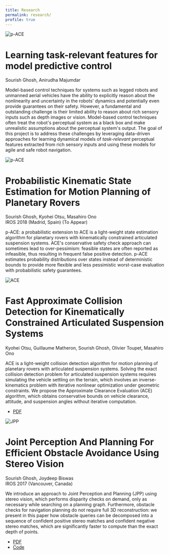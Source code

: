 ```yaml
---
title: Research
permalink: research/
profile: true
---
```


<div class="research-item">
	<div class="img">
		<img src="{{ site.baseurl }}/assets/images/research/trf/minitaur.jpeg" alt="p-ACE" />
	</div>
	<div class="info">
		<h1>Learning task-relevant features for model predictive control</h1>
		<span class="authors">Sourish Ghosh, Anirudha Majumdar</span>
		<p class="desc">
			Model-based control techniques for systems such as legged robots and unmanned aerial vehicles
have the ability to explicitly reason about the nonlinearity and uncertainty in the robots' dynamics
and potentially even provide guarantees on their safety. However, a fundamental and outstanding
challenge is their limited ability to reason about rich sensory inputs such as depth images or vision.
Model-based control techniques often treat the robot's perceptual system as a black box and make
unrealistic assumptions about the perceptual system's output. The goal of this project is to address
these challenges by leveraging data-driven approaches for learning dynamical models of <i>task-relevant</i>
perceptual features extracted from rich sensory inputs and using these models for agile and safe robot
navigation.
		</p>
	</div>
</div>

<div class="research-item">
	<div class="img">
		<img src="{{ site.baseurl }}/assets/images/research/pace/m2020.jpg" alt="p-ACE" />
	</div>
	<div class="info">
		<h1>Probabilistic Kinematic State Estimation for Motion Planning of Planetary Rovers</h1>
		<span class="authors">Sourish Ghosh, Kyohei Otsu, Masahiro Ono</span>
		<br>
		<span class="conf">IROS 2018 (Madrid, Spain) (To Appear)</span>
		<p class="desc">
			p-ACE: a probabilistic extension to ACE is a light-weight state estimation algorithm for planetary rovers with kinematically constrained articulated suspension systems. ACE's conservative safety check approach can sometimes lead to over-pessimism: feasible states are often reported as infeasible, thus resulting in frequent false positive detection. p-ACE estimates probability distributions over states instead of deterministic bounds to provide more flexible and less pessimistic worst-case evaluation with probabilistic safety guarantees.
		</p>
	</div>
</div>

<div class="research-item">
	<div class="img">
		<img src="{{ site.baseurl }}/assets/images/research/ace/curiosity.jpg" alt="ACE" />
	</div>
	<div class="info">
		<h1>Fast Approximate Collision Detection for Kinematically Constrained Articulated Suspension Systems</h1>
		<span class="authors">Kyohei Otsu, Guillaume Matheron, Sourish Ghosh, Olivier Toupet, Masahiro Ono</span>
		<p class="desc">
			ACE is a light-weight collision detection algorithm for motion planning of planetary rovers with articulated suspension systems. 
			Solving the exact collision detection problem for articulated suspension systems requires simulating the vehicle settling on the terrain, which involves an inverse-kinematics problem with iterative nonlinear optimization under geometric constraints. We propose the Approximate Clearance Evaluation (ACE) algorithm, which obtains conservative bounds on vehicle clearance, attitude, and suspension angles without iterative computation.
		</p>
		<ul>
			<li><a href="https://arxiv.org/pdf/1808.00031.pdf" target="blank">PDF</a></li>
		</ul>
	</div>
</div>

<div class="research-item" style="border-bottom: none;">
	<div class="img">
		<img src="{{ site.baseurl }}/assets/images/research/jpp/visualcache4rrt.png" alt="JPP" />
	</div>
	<div class="info">
		<h1>Joint Perception And Planning For Efficient Obstacle Avoidance Using Stereo Vision</h1>
		<span class="authors">Sourish Ghosh, Joydeep Biswas</span>
		<br>
		<span class="conf">IROS 2017 (Vancouver, Canada)</span>
		<p class="desc"> We introduce an approach to Joint Perception and Planning
(JPP) using stereo vision, which performs disparity checks
on demand, only as necessary while searching on a planning
graph. Furthermore, obstacle checks for navigation planning
do not require full 3D reconstruction: we present in this paper
how obstacle queries can be decomposed into a sequence of
confident positive stereo matches and confident negative stereo
matches, which are significantly faster to compute than the
exact depth of points.</p>
		<ul>
			<li><a href="https://www.joydeepb.com/Publications/jpp.pdf" target="blank">PDF</a></li>
			<li><a href="https://github.com/umass-amrl/jpp" target="blank">Code</a></li>
		</ul>
	</div>
</div>
